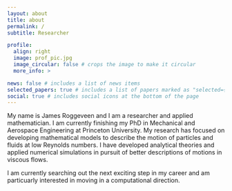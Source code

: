 ```yaml
---
layout: about
title: about
permalink: /
subtitle: Researcher

profile:
  align: right
  image: prof_pic.jpg
  image_circular: false # crops the image to make it circular
  more_info: >

news: false # includes a list of news items
selected_papers: true # includes a list of papers marked as "selected={true}"
social: true # includes social icons at the bottom of the page
---
```


My name is James Roggeveen and I am a researcher and applied mathematician. I am currently finishing my PhD in Mechanical and Aerospace Engineering at Princeton University. My research has focused on developing mathematical models to describe the motion of particles and fluids at low Reynolds numbers. I have developed analytical theories and applied numerical simulations in pursuit of better descriptions of motions in viscous flows. 

I am currently searching out the next exciting step in my career and am particuarly interested in moving in a computational direction.
